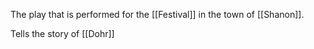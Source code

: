 The play that is performed for the [[Festival]] in the town of [[Shanon]].

Tells the story of [[Dohr]] 